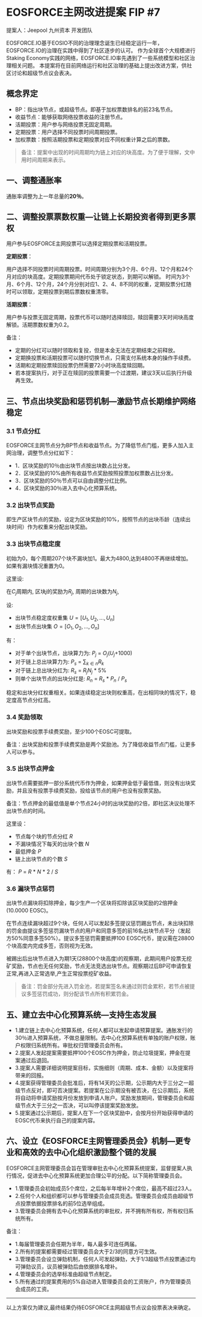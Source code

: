 # EOSFORCE主网改进提案 FIP #7

提案人：Jeepool 九州资本 开发团队

EOSFORCE.IO基于EOSIO不同的治理理念诞生已经稳定运行一年，EOSFORCE.IO的治理在实践中得到了社区逐步的认可。
作为全球首个大规模进行Staking Economy实践的网络，EOSFORCE.IO率先遇到了一些系统模型和社区治理相关问题。
本提案将在目前网络运行和社区治理的基础上提出改进方案，供社区讨论和超级节点议会表决。

## 概念界定

- BP：指出块节点，或超级节点。即基于加权票数排名的前23名节点。
- 收益节点：能够获取网络投票收益的注册节点。
- 活期投票：用户参与网络投票无固定周期。
- 定期投票：用户选择不同投票时间周期投票。
- 加权票数：按照活期投票和定期投票对应不同权重计算之后的票数。

> 备注：提案中出现的时间周期均为链上对应的块高度。为了便于理解，文中用时间周期来表示。

## 一、调整通胀率

通胀率调整为上一年总量的**20％**。

## 二、调整投票票数权重—让链上长期投资者得到更多票权

用户参与EOSFORCE主网投票可以选择定期投票和活期投票。

**定期投票**：

用户选择不同投票时间周期投票。时间周期分别为3个月、6个月、12个月和24个月对应的块高度。定期投票期间代币处于锁定状态，到期可以解锁。
时间为3个月、6个月、12个月，24个月分别对应1、2、4、8不同的权重，定期投票分红随时可以领取，定期投票到期后票数权重清零。

**活期投票**：

用户参与投票无固定周期，投票代币可以随时选择赎回，赎回需要3天时间块高度解锁。活期票数权重为0.2。

备注：

- 定期的分红可以随时领取和复投，但是本金无法在定期结束之前释放。
- 定期换投票和活期投票可以随时切换节点，只需支付系统本身的操作手续费。
- 活期和定期投票赎回投票仍然需要72小时块高度赎回期。
- 若本提案执行，对于正在赎回的投票需要一个过渡期，建议3天以后执行升级再生效。

## 三、节点出块奖励和惩罚机制—激励节点长期维护网络稳定

### 3.1 节点分红

EOSFORCE主网节点分为BP节点和收益节点。为了降低节点门槛，更多人加入主网治理，调整节点分红如下：

- 1．区块奖励的10％由出块节点按出块数占比分发。
- 2．区块奖励的10%由所有收益节点奖励按照投票加权票数占比分发。
- 3．区块奖励的50％节点可以自由调整分红比例。
- 4．区块奖励的30％进入去中心化预算系统。

### 3.2 出块节点奖励

即生产区块节点的奖励，设定为区块奖励的10%，按照节点的出块币龄（连续出块时间）作为权重来分配出块奖励。

### 3.3 出块节点稳定度

初始为0，每个周期207个块不漏块加1。最大为4800,达到4800不再继续增加。如果有漏块情况重置为0。

这里设:

在$C_j$周期内, 区块$j$的奖励为$R_j$, 周期的出块数为$N_j$,

设:

- 出块节点稳定度权重集 $U=[U_1, U_2, ... , U_n]$
- 出块节点出块集 $O=[O_1, O_2, ... , O_n]$

有：

- 对于单个出块节点，出块算力为: $P_j$ = $O_j$($U_j$+1000)
- 对于链上总出块算力为: $P_s$ = $∑_{k∈n}R_k$
- 对于链上总出块分红为: $R_s$ = $R_j$$N_j$ * 5%
- 则单个出块节点的出块分红是: $R_n$ = $R_s$ * $P_n$ / $P_s$

稳定和出块分红权重相关。如果连续稳定出块则权重高，在出相同块的情况下，稳定度高节点分红高。

### 3.4 奖励领取

出块奖励和投票手续费奖励，至少100个EOSC可提取。

备注：出块奖励和投票手续费奖励是两个奖励池。为了降低收益节点门槛，让更多人可以参与。

### 3.5 出块节点押金

出块节点需要抵押一部分系统代币作为押金，如果押金低于最低值，则没有出块奖励，并且没有投票手续费奖励，投给该节点的用户也没有投票奖励。

备注：节点押金的最低值是单个节点24小时的出块奖励的2倍，即社区决议处理不出块节点的时间。

这里设：

- 节点每个块的节点分红 $R$
- 不漏块情况下每天的出块个数 $N$
- 最低押金 $P$
- 链上出块节点的个数 $S$

有：
    $P$ = $R$ * $N$ * 2 / $S$

### 3.6 漏块节点惩罚

出块节点漏块将扣除押金，每少生产一个区块将扣除该区块奖励的2倍押金(10.0000 EOSC)。

在节点连续漏块超过9个块，任何人可以发起多签提议惩罚踢出节点，未出块扣除的罚金由提议多签惩罚漏块节点的用户和同意多签的前16名出块节点平分（发起方50%同意多签50%）。提议多签惩罚需要抵押100 EOSC代币，提议需在28800个块高度内完成多签，否则视为无效。

被踢出后出块节点进入为期1天(28800个块高度)的观察期，此期间用户投票无挖矿奖励，节点也无任何奖励，节点无法竞选出块节点。观察期过后BP可申请恢复正常,再进入正常选举,产生正常投票挖矿收益。
> 备注：罚金部分先进入罚金池，若提案签名未通过则罚金累积，若节点被提议多签惩罚成功，则分配该节点所有积累罚金。

## 五、建立去中心化预算系统—支持生态发展

- 1.建立链上去中心化预算系统，任何人都可以发起申请预算提案。通胀发行的30％进入预算系统，不做总量限制。去中心化预算系统有单独的账户权限，账户权限归系统所有。审批权归管理委员会所有。
- 2.提案人发起提案需要抵押100个EOSC作为押金，防止垃圾提案，押金在提案通过后退回。
- 3.提案人需要详细说明提案目标，实施细则（周期、成本、金额）以及提案将带来的回报。
- 4.提案获得管理委员会批准后，将有14天的公示期，公示期内大于三分之一超级节点反对，即可否决提案。若提案在公示期没有被否决，在公示期后，系统将自动将申请奖励按月份发放到申请人账户。奖励发放期间，管理委员会和超级节点大于三分之一否决，可以叫停该提案奖励发放。
- 5.提案通过公示期后，提案人在下一个区块奖励中，会按月份开始获得申请的EOSC代币来执行自己的提案内容。

## 六、设立《EOSFORCE主网管理委员会》机制—更专业和高效的去中心化组织激励整个链的发展

EOSFORCE主网管理委员会旨在管理审批去中心化预算系统提案，监督提案人执行情况，促进去中心化预算系统更加合理公平的分配。以下简称管理委员会。

- 1.管理委员会初始成员5个席位，之后每半年增补2个席位，最高不超过23人。
- 2.任何个人和组织都可以参与管理委员会成员竞选。管理委员会成员由超级节点投票依据投票排名的前5位选举组成。
- 3.管理委员会拥有去中心化预算系统的审批权，并不拥有所有权，所有权归系统所有。

备注：

- 1.每届管理委员会任期为半年，每人最多可连任两届。
- 2.所有的提案都需要经过管理委员会大于2/3的同意方可生效。
- 3.管理委员会设立弹劾机制，任何人可发起弹劾，大于1/3超级节点投票通过均可弹劾议员，议员被弹劾后由依据排名增补。
- 4.管理委员会的选举标准由超级节点制定。
- 5.所有通过的提案费用的5%自动进入管理委员会的工资账户，作为管理委员会成员的工资。

--------------------

以上方案仅为建议,最终结果仍待EOSFORCE主网超级节点议会投票表决来确定。
